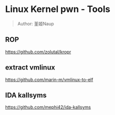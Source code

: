 # Linux Kernel pwn - Tools
> Author: 堇姬Naup

## ROP
https://github.com/zolutal/kropr

## extract vmlinux
https://github.com/marin-m/vmlinux-to-elf

## IDA kallsyms
https://github.com/mephi42/ida-kallsyms

